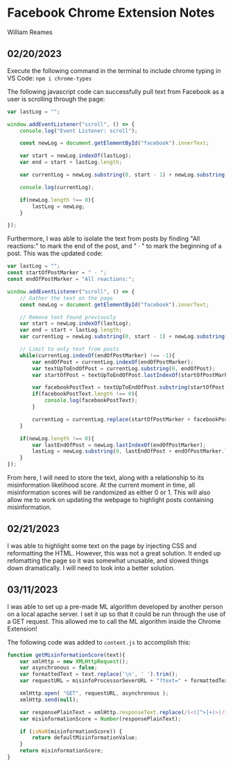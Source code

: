 # Facebook Chrome Extension Notes
William Reames

## 02/20/2023

Execute the following command in the terminal to include chrome typing in VS Code:
`npm i chrome-types`

The following javascript code can successfully pull text from Facebook as a user is scrolling through the page:


```javascript
var lastLog = "";

window.addEventListener("scroll", () => {
    console.log("Event Listener: scroll");

    const newLog = document.getElementById("facebook").innerText;

    var start = newLog.indexOf(lastLog);
    var end = start + lastLog.length;

    var currentLog = newLog.substring(0, start - 1) + newLog.substring(end);

    console.log(currentLog);

    if(newLog.length !== 0){
        lastLog = newLog;
    }

});
```

Furthermore, I was able to isolate the text from posts by finding "All reactions:" to mark the end of the post, and " · " to mark the beginning of a post. This was the updated code:

```javascript
var lastLog = "";
const startOfPostMarker = " · ";
const endOfPostMarker = "All reactions:";

window.addEventListener("scroll", () => {
    // Gather the text on the page
    const newLog = document.getElementById("facebook").innerText;

    // Remove text found previously
    var start = newLog.indexOf(lastLog);
    var end = start + lastLog.length;
    var currentLog = newLog.substring(0, start - 1) + newLog.substring(end);

    // Limit to only text from posts
    while(currentLog.indexOf(endOfPostMarker) !== -1){
        var endOfPost = currentLog.indexOf(endOfPostMarker);
        var textUpToEndOfPost = currentLog.substring(0, endOfPost);
        var startOfPost = textUpToEndOfPost.lastIndexOf(startOfPostMarker);

        var facebookPostText = textUpToEndOfPost.substring(startOfPost + startOfPostMarker.length);
        if(facebookPostText.length !== 0){
            console.log(facebookPostText);
        }

        currentLog = currentLog.replace(startOfPostMarker + facebookPostText + endOfPostMarker, "");
    }

    if(newLog.length !== 0){
        var lastEndOfPost = newLog.lastIndexOf(endOfPostMarker);
        lastLog = newLog.substring(0, lastEndOfPost + endOfPostMarker.length);
    }
});
```

From here, I will need to store the text, along with a relationship to its misinformation likelihood score. At the current moment in time, all misinformation scores will be randomized as either 0 or 1. This will also allow me to work on updating the webpage to highlight posts containing misinformation.


## 02/21/2023

I was able to highlight some text on the page by injecting CSS and reformatting the HTML. However, this was not a great solution. It ended up refomatting the page so it was somewhat unusable, and slowed things down dramatically. I will need to look into a better solution.


## 03/11/2023

I was able to set up a pre-made ML algorithm developed by another person on a local apache server. I set it up so that it could be run through the use of a GET request. This allowed me to call the ML algorithm inside the Chrome Extension!

The following code was added to `content.js` to accomplish this:

```javascript
function getMisinformationScore(text){
    var xmlHttp = new XMLHttpRequest();
    var asynchronous = false;
    var formattedText = text.replace('\n', ' ').trim();
    var requestURL = misinfoProcessorSeverURL + "?text=" + formattedText;

    xmlHttp.open( "GET", requestURL, asynchronous );
    xmlHttp.send(null);

    var responsePlainText = xmlHttp.responseText.replace(/(<([^>]+)>)/ig,"");
    var misinformationScore = Number(responsePlainText);

    if (isNaN(misinformationScore)) {
        return defaultMisinformationValue;
    }
    return misinformationScore;
}
```

